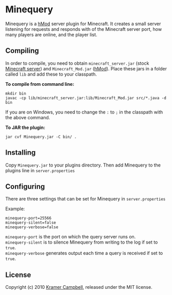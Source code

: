 # Minequery

Minequery is a [hMod](http://www.minecraftforum.net/viewtopic.php?t=23340) server plugin for Minecraft. It creates a small server listening for requests and responds with of the Minecraft server port, how many players are online, and the player list.

## Compiling

In order to compile, you need to obtain `minecraft_server.jar` (stock [Minecraft server](http://minecraft.net/download.jsp)) and `Minecraft_Mod.jar` ([hMod](http://www.minecraftforum.net/viewtopic.php?t=23340)). Place these jars in a folder called `lib` and add these to your classpath.

**To compile from command line:**

    mkdir bin
    javac -cp lib/minecraft_server.jar:lib/Minecraft_Mod.jar src/*.java -d bin

If you are on Windows, you need to change the `:` to `;` in the classpath with the above command.

**To JAR the plugin:**

    jar cvf Minequery.jar -C bin/ .

## Installing

Copy `Minequery.jar` to your plugins directory. Then add Minequery to the plugins line in `server.properties`

## Configuring

There are three settings that can be set for Minequery in `server.properties`

Example:

    minequery-port=25566
    minequery-silent=false
    minequery-verbose=false

`minequery-port` is the port on which the query server runs on.  
`minequery-silent` is to silence Minequery from writing to the log if set to `true`.  
`minequery-verbose` generates output each time a query is received if set to `true`.  

## License

Copyright (c) 2010 [Kramer Campbell](http://kramerc.com), released under the MIT license.